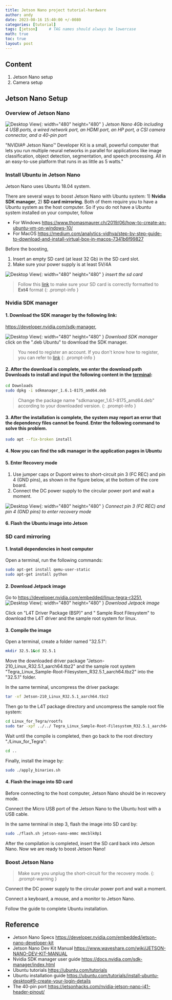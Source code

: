 ```yaml
---
title: Jetson Nano project tutorial-hardware
author: andy
date: 2023-08-16 15:40:00 +/-0080
categories: [tutorial]
tags: [jetson]     # TAG names should always be lowercase
math: true
toc: true
layout: post
---
```


## Content
1. Jetson Nano setup
2. Camera setup


## Jetson Nano Setup
### Overview of Jetson Nano
![Desktop View](/assets/img/post/2023-08-17-jetson-nano.jpg){: width="480" height="480" }
_Jetson Nano 4Gb including 4 USB ports, a wired network port, an HDMI port, an HP port, a CSI camera connector, and a 40-pin port_

"NVIDIA® Jetson Nano™ Developer Kit is a small, powerful computer that lets you run multiple neural 
networks in parallel for applications like image classification, object detection, segmentation, and speech processing. 
All in an easy-to-use platform that runs in as little as 5 watts."

### Install Ubuntu in Jetson Nano
Jetson Nano uses Ubuntu 18.04 system.

There are several ways to boost Jetson Nano with Ubuntu system: 1) __Nvidia SDK manager__, 2) __SD card mirroring__. Both of them require you to have a Ubuntu system as the host computer. So if you do not have a Ubuntu system installed on your computer, follow
- For Windows <https://www.thomasmaurer.ch/2019/06/how-to-create-an-ubuntu-vm-on-windows-10/>
- For MacOS <https://medium.com/analytics-vidhya/step-by-step-guide-to-download-and-install-virtual-box-in-macos-7341b6f99827>

Before the boosting, 
1. Insert an empty SD card (at least 32 Gb) in the SD card slot.
2. Make sure your power supply is at least 5V/4A

![Desktop View](/assets/img/post/2023-08-17-insert-sd-card.jpg){: width="480" height="480" }
_insert the sd card_

> Follow this [link](https://itsfoss.com/format-usb-drive-sd-card-ubuntu/) to make sure your SD card is correctly formatted to __Ext4__ format
{: .prompt-info }


### Nvidia SDK manager
#### 1. Download the SDK manager by the following link:
<https://developer.nvidia.com/sdk-manager>,

![Desktop View](/assets/img/post/2023-08-17-sdk-manager-download.png){: width="480" height="480" }
_Download SDK manager_
click on the ".deb Ubuntu" to download the SDK manager.

> You need to register an account. If you don't know how to register, you can refer to [link](https://www.waveshare.com/wiki/NVIDIA-acess)
{: .prompt-info }

#### 2. After the download is complete, we enter the download path Downloads to install and input the following content in the [terminal](https://ubuntucommunity.s3.dualstack.us-east-2.amazonaws.com/original/2X/8/85e591c2bdc94b4159329bf19cc1d6740f233b84.png):


```bash
cd Downloads
sudo dpkg -i sdkmanager_1.6.1-8175_amd64.deb
```
> Change the package name "sdkmanager_1.6.1-8175_amd64.deb" according to your downloaded version.
{: .prompt-info }

#### 3. After the installation is complete, the system may report an error that the dependency files cannot be found. Enter the following command to solve this problem.

```bash
sudo apt --fix-broken install
```

#### 4. Now you can find the sdk manager in the application pages in Ubuntu
   
#### 5. Enter Recovery mode
1. Use jumper caps or Dupont wires to short-circuit pin 3 (FC REC) and pin 4 (GND pins), as shown in the figure below, at the bottom of the core board. 
2. Connect the DC power supply to the circular power port and wait a moment.


![Desktop View](/assets/img/post/2023-08-17-enter-recovery-mode.jpg){: width="480" height="480" }
_Connect pin 3 (FC REC) and pin 4 (GND pins) to enter recovery mode_

#### 6. Flash the Ubuntu image into Jetson



### SD card mirroring
#### 1. Install dependencies in host computer
Open a terminal, run the following commands:

```bash
sudo apt-get install qemu-user-static
sudo apt-get install python
```

#### 2. Download Jetpack image
Go to <https://developer.nvidia.com/embedded/linux-tegra-r3251>,
![Desktop View](/assets/img/post/2023-08-17-download-jetpack.png){: width="480" height="480" }
_Download Jetpack image_

Click on "L4T Driver Package (BSP)" and "	Sample Root Filesystem" to download the L4T driver and the sample root system for linux.

#### 3. Compile the image


Open a terminal, create a folder named "32.5.1":
```bash
mkdir 32.5.1&cd 32.5.1
```

Move the downloaded driver package "Jetson-210_Linux_R32.5.1_aarch64.tbz2" and the sample root system "Tegra_Linux_Sample-Root-Filesystem_R32.5.1_aarch64.tbz2" into the "32.5.1" folder.

In the same terminal, uncompress the driver package:
```bash
tar -xf Jetson-210_Linux_R32.5.1_aarch64.tbz2
```

Then go to the L4T package directory and uncompress the sample root file system:
```bash
cd Linux_for_Tegra/rootfs
sudo tar -xpf ../../ Tegra_Linux_Sample-Root-Filesystem_R32.5.1_aarch64.tbz2
```

Wait until the compile is completed, then go back to the root directory "./Linux_for_Tegra":
```bash
cd ..
```

Finally, install the image by:
```bash
sudo ./apply_binaries.sh
```

#### 4. Flash the image into SD card
Before connecting to the host computer, Jetson Nano should be in recovery mode.

Connect the Micro USB port of the Jetson Nano to the Ubuntu host with a USB cable.

In the same terminal in step 3, flash the image into SD card by:
```bash
sudo ./flash.sh jetson-nano-emmc mmcblk0p1
```

After the compilation is completed, insert the SD card back into Jetson Nano. Now we are ready to boost Jetson Nano!

### Boost Jetson Nano
> Make sure you unplug the short-circuit for the recovery mode.
{: .prompt-warning }

Connect the DC power supply to the circular power port and wait a moment.

Connect a keyboard, a mouse, and a monitor to Jetson Nano.

Follow the guide to complete Ubuntu installation.


## Reference
- Jetson Nano Specs <https://developer.nvidia.com/embedded/jetson-nano-developer-kit>
- Jetson Nano Dev Kit Manual <https://www.waveshare.com/wiki/JETSON-NANO-DEV-KIT-MANUAL>
- Nvidia SDK manager user guide <https://docs.nvidia.com/sdk-manager/index.html>
- Ubuntu tutorials <https://ubuntu.com/tutorials>
- Ubuntu installation guide <https://ubuntu.com/tutorials/install-ubuntu-desktop#9-create-your-login-details>
- The 40-pin port <https://jetsonhacks.com/nvidia-jetson-nano-j41-header-pinout/>



